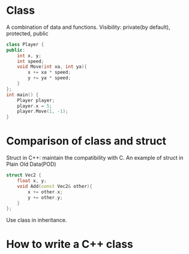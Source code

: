 # Class
A combination of data and functions.
Visibility: private(by default), protected, public
``` cpp
class Player {
public:
    int x, y;
    int speed;
    void Move(int xa, int ya){
        x += xa * speed;
        y += ya * speed;
    }
};
int main() {
    Player player;
    player.x = 5;
    player.Move(1, -1);
}
```

# Comparison of class and struct
Struct in C++: maintain the compatibility with C. 
An example of struct in Plain Old Data(POD)
``` cpp
struct Vec2 {
    float x, y;
    void Add(const Vec2& other){
        x += other.x;
        y += other.y;
    }
};
```
Use class in inheritance.

# How to write a C++ class
``` cpp

```
